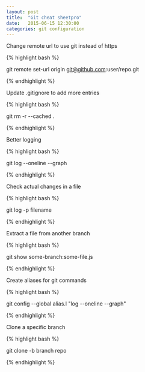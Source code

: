 ```yaml
---
layout: post
title:  "Git cheat sheetpro"
date:   2015-06-15 12:30:00
categories: git configuration
---
```


Change remote url to use git instead of https

{% highlight bash %}

git remote set-url origin git@github.com:user/repo.git

{% endhighlight %}


Update .gitignore to add more entries

{% highlight bash %}

git rm -r --cached .

{% endhighlight %}


Better logging

{% highlight bash %}

git log --oneline --graph

{% endhighlight %}


Check actual changes in a file

{% highlight bash %}

git log -p filename

{% endhighlight %}


Extract a file from another branch

{% highlight bash %}

git show some-branch:some-file.js

{% endhighlight %}


Create aliases for git commands

{% highlight bash %}

git config --global alias.l "log --oneline --graph"

{% endhighlight %}


Clone a specific branch

{% highlight bash %}

git clone -b branch repo

{% endhighlight %}
